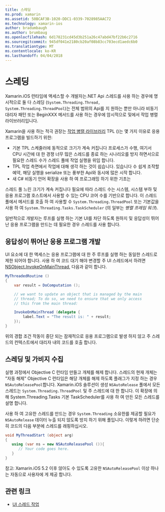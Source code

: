 ```yaml
---
title: 스레딩
ms.prod: xamarin
ms.assetid: 50BCAF3B-1020-DDC1-0339-7028985AAC72
ms.technology: xamarin-ios
author: bradumbaugh
ms.author: brumbaug
ms.openlocfilehash: 6d178231cd45d3b251a26c47abd47bf22b6c2716
ms.sourcegitcommit: 945df041e2180cb20af08b83cc703ecd1aedc6b0
ms.translationtype: MT
ms.contentlocale: ko-KR
ms.lasthandoff: 04/04/2018
---
```

# <a name="threading"></a>스레딩

Xamarin.iOS 런타임에 액세스할 수 개발자는.NET Api 스레드를 사용 하는 경우에 명시적으로 둘 다 스레딩 (`System.Threading.Thread, System.Threading.ThreadPool`)는 전체 범위의 Api를 지 원하는 뿐만 아니라 비동기 대리자 패턴 또는 BeginXXX 메서드를 사용 하는 경우에 암시적으로 및에서 작업 병렬 라이브러리입니다.



Xamarin을 사용 하는 적극 권장는 [작업 병렬 라이브러리](http://msdn.microsoft.com/en-us/library/dd460717.aspx) TPL ()는 몇 가지 이유로 응용 프로그램을 빌드하기 위한:
-  기본 TPL 스케줄러에 동적으로 크기가 계속 커집니다 프로세스가 수행, 여기서 CPU 시간에 대 한 경쟁 너무 많은 스레드를 종료 하는 시나리오를 방지 하면서으로 필요한 스레드 수가 스레드 풀에 작업 실행을 위임 합니다. 
-  TPL 작업 측면에서 작업에 대해 생각 하는 것이 쉽습니다. 있습니다 수 쉽게 조작할 예약, 해당 실행을 serialize 또는 풍부한 Api와 동시에 많은 시작 합니다. 
-  새 C# 비동기 언어 확장을 사용 하 여 프로그래밍 하기 위한 기초는 


스레드 풀 느린 크기가 계속 커집니다 필요에 따라 스레드 수는 시스템, 시스템 부하 및 응용 프로그램 호스트에서 사용할 수 있는 CPU 코어 수를 기반으로 합니다. 이 스레드 풀에서 메서드를 호출 하 여 사용할 수 `System.Threading.ThreadPool` 또는 기본값을 사용 하 여 `System.Threading.Tasks.TaskScheduler` (의 일부는 *병렬 프레임 워크*).

일반적으로 개발자는 루프를 실행 하는 기본 UI를 차단 하도록 원하지 및 응답성이 뛰어난 응용 프로그램을 만드는 데 필요한 경우 스레드를 사용 합니다.

 <a name="Developing_Responsive_Applications" />


## <a name="developing-responsive-applications"></a>응답성이 뛰어난 응용 프로그램 개발

UI 요소에 대 한 액세스는 응용 프로그램에 대 한 주 루프를 실행 하는 동일한 스레드로 제한 되어야 합니다. 사용 하 여 코드 대기 해야 변경할 주 UI 스레드에서 하려면 [NSObject.InvokeOnMainThread](https://developer.xamarin.com/api/type/Foundation.NSObject/), 다음과 같이 합니다.

```csharp
MyThreadedRoutine ()  
{  
    var result = DoComputation ();  

    // we want to update an object that is managed by the main
    // thread; To do so, we need to ensure that we only access
    // this from the main thread:

    InvokeOnMainThread (delegate {  
        label.Text = "The result is: " + result;  
    });
}
```

위의 경합 조건 작동이 중단 되는 잠재적으로 응용 프로그램으로 발생 하지 않고 주 스레드의 컨텍스트에서 대리자 내의 코드를 호출 합니다.

 <a name="Threading_and_Garbage_Collection" />


## <a name="threading-and-garbage-collection"></a>스레딩 및 가비지 수집

실행 과정에서 Objective C 런타임 만들고 개체를 해제 합니다. 스레드의 현재 개체는 "자동 해제" Objective C 런타임은 해당 개체를 해제 하도록 플래그가 지정 하는 경우 `NSAutoReleasePool`합니다. Xamarin.iOS 솔루션이 생성 `NSAutoRelease` 풀에서 모든 스레드는 `System.Threading.ThreadPool` 및 주 스레드에 대 한 합니다. 이 확장에 의해 System.Threading.Tasks 기본 TaskScheduler를 사용 하 여 만든 모든 스레드를 설명 합니다.

사용 하 여 고유한 스레드를 만드는 경우 `System.Threading` 소유한를 제공할 필요가 `NSAutoRelease` 데이터 누출 되지 않도록 방지 하기 위해 풀입니다. 이렇게 하려면 단순히 코드의 다음 부분에 스레드를 래핑하십시오.

```csharp
void MyThreadStart (object arg)
{
   using (var ns = new NSAutoReleasePool ()){
      // Your code goes here.
   }
}
```

참고: Xamarin.iOS 5.2 이후 않아도 수 있도록 고유한 `NSAutoReleasePool` 이상 하나는 자동으로 사용자에 게 제공 합니다.


## <a name="related-links"></a>관련 링크

- [UI 스레드 작업](~/ios/user-interface/ios-ui/ui-thread.md)
